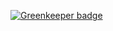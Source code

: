 

[![Greenkeeper badge](https://badges.greenkeeper.io/alexander-heimbuch/hbs-mock.svg)](https://greenkeeper.io/)